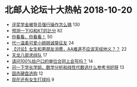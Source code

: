 # 北邮人论坛十大热帖 2018-10-20

- [评奖学金被导员强行操作怎么搞](https://bbs.byr.cn/article/Talking/6057071) 130
- [预测一下IG和KT的比分](https://bbs.byr.cn/article/LOL/26817) 82
- [你看看，你看看！](https://bbs.byr.cn/article/Picture/3223795) 50
- [代一温柔可爱小姐姐诚挚征友](https://bbs.byr.cn/article/Friends/1894047) 24
- [【讨论】女生和男朋友消费，AA难道不应该天经地义？？](https://bbs.byr.cn/article/Feeling/3083902) 22
- [天龙八部求组队](https://bbs.byr.cn/article/OnlineGame/43642) 17
- [请问100%给户口的单位合同上会写吗？](https://bbs.byr.cn/article/Job/1995805) 14
- [问一下学长学姐，数学分析和线性代数选什么参考书好呀](https://bbs.byr.cn/article/StudyShare/188164) 13
- [固态硬盘选购](https://bbs.byr.cn/article/HardWare/221624) 12
- [现在还有女生打球吗](https://bbs.byr.cn/article/Basketball/610113) 9


